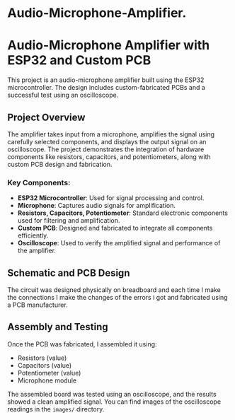 # Audio-Microphone-Amplifier.
# Audio-Microphone Amplifier with ESP32 and Custom PCB

This project is an audio-microphone amplifier built using the ESP32 microcontroller. The design includes custom-fabricated PCBs and a successful test using an oscilloscope.

## Project Overview

The amplifier takes input from a microphone, amplifies the signal using carefully selected components, and displays the output signal on an oscilloscope. The project demonstrates the integration of hardware components like resistors, capacitors, and potentiometers, along with custom PCB design and fabrication.

### Key Components:
- **ESP32 Microcontroller**: Used for signal processing and control.
- **Microphone**: Captures audio signals for amplification.
- **Resistors, Capacitors, Potentiometer**: Standard electronic components used for filtering and amplification.
- **Custom PCB**: Designed and fabricated to integrate all components efficiently.
- **Oscilloscope**: Used to verify the amplified signal and performance of the amplifier.

## Schematic and PCB Design

The circuit was designed physically on breadboard and each time I make the connections I make the changes of the errors i got and fabricated using a PCB manufacturer. 


## Assembly and Testing

Once the PCB was fabricated, I assembled it using:
- Resistors (value)
- Capacitors (value)
- Potentiometer (value)
- Microphone module

The assembled board was tested using an oscilloscope, and the results showed a clean amplified signal. You can find images of the oscilloscope readings in the `images/` directory.



